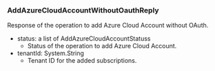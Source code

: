 ### AddAzureCloudAccountWithoutOauthReply
Response of the operation to add Azure Cloud Account without OAuth.

- status: a list of AddAzureCloudAccountStatuss
  - Status of the operation to add Azure Cloud Account.
- tenantId: System.String
  - Tenant ID for the added subscriptions.
